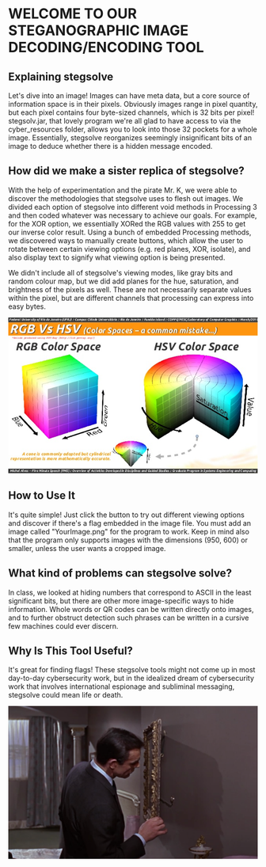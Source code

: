 # WELCOME TO OUR STEGANOGRAPHIC IMAGE DECODING/ENCODING TOOL

## Explaining stegsolve
  Let's dive into an image! Images can have meta data, but a core source of
  information space is in their pixels. Obviously images range in pixel
  quantity, but each pixel contains four byte-sized channels, which is 32 bits
  per pixel!
  stegsolv.jar, that lovely program we're all glad to have access to via the
  cyber_resources folder, allows you to look into those 32 pockets for a whole
  image. Essentially, stegsolve reorganizes seemingly insignificant bits of an
  image to deduce whether there is a hidden message encoded.

## How did we make a sister replica of stegsolve?
With the help of experimentation and the pirate Mr. K, we were able to discover
the methodologies that stegsolve uses to flesh out images. We divided each option
of stegsolve into different void methods in Processing 3 and then coded whatever was
necessary to achieve our goals. For example, for the XOR option, we essentially XORed
the RGB values with 255 to get our inverse color result. Using a bunch of embedded
Processing methods, we discovered ways to manually create buttons, which
allow the user to rotate between certain viewing options (e.g. red planes, XOR, isolate),
and also display text to signify what viewing option is being presented.

We didn't include all of stegsolve's viewing modes, like gray bits and random colour map,
but we did add planes for the hue, saturation, and brightness of the pixels as well.
These are not necessarily separate values within the pixel, but are different channels
that processing can express into easy bytes.

![Pixels are 4D but lets simplify it to cool gradient shapes](/images/rgb-vs-hsv.jpg)

## How to Use It
It's quite simple! Just click the button to try out different viewing options and discover
if there's a flag embedded in the image file. You must add an image called "YourImage.png" for
the program to work. Keep in mind also that the program only supports images with the dimensions
(950, 600) or smaller, unless the user wants a cropped image.

## What kind of problems can stegsolve solve?
In class, we looked at hiding numbers that correspond to ASCII in the least significant bits, but there are other more image-specific ways to hide information. Whole words or QR codes can be written directly onto images, and to further obstruct detection such phrases can be
written in a cursive few machines could ever discern.

## Why Is This Tool Useful?
It's great for finding flags! These stegsolve tools might not come up in most
day-to-day cybersecurity work, but in the idealized dream of cybersecurity work
that involves international espionage and subliminal messaging, stegsolve could
mean life or death.

![James Bond looking beyond the surface of the picture](/images/jamesbond.png)
